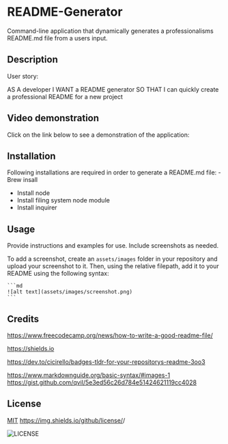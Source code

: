 # README-Generator
Command-line application that dynamically generates a professionalisms README.md file from a users input.



## Description

User story:

AS A developer
I WANT a README generator
SO THAT I can quickly create a professional README for a new project

## Video demonstration 

Click on the link below to see a demonstration of the application:


## Installation

Following installations are required in order to generate a README.md file: 
-Brew insall
- Install node 
- Install filing system node module
- Install inquirer

## Usage

Provide instructions and examples for use. Include screenshots as needed.

To add a screenshot, create an `assets/images` folder in your repository and upload your screenshot to it. Then, using the relative filepath, add it to your README using the following syntax:

    ```md
    ![alt text](assets/images/screenshot.png)
    ```

## Credits

https://www.freecodecamp.org/news/how-to-write-a-good-readme-file/


https://shields.io

https://dev.to/cicirello/badges-tldr-for-your-repositorys-readme-3oo3

https://www.markdownguide.org/basic-syntax/#images-1
https://gist.github.com/qvil/5e3ed56c26d784e51424621119cc4028




## License

[MIT](https://choosealicense.com/licenses/mit/)
https://img.shields.io/github/license/<ekh-b>/<README>

![LICENSE](https://img.shields.io/badge/LICENSE-MIT%20License-green)
